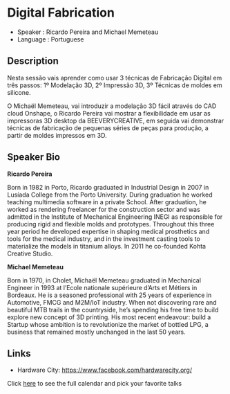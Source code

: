 Digital Fabrication
========================

* Speaker   : Ricardo Pereira and Michael Memeteau
* Language  : Portuguese

Description
-----------

Nesta sessão vais aprender como usar 3 técnicas de Fabricação Digital em três passos: 1º Modelação 3D, 2º Impressão 3D, 3º Técnicas de moldes em silicone.

O Michaël Memeteau, vai introduzir a modelação 3D fácil através do CAD cloud  Onshape, o Ricardo Pereira vai mostrar a flexibilidade em usar as impressoras 3D desktop da  BEEVERYCREATIVE, em seguida vai demonstrar técnicas de fabricação de pequenas séries de peças para produção, a partir de moldes impressos em 3D.

Speaker Bio
-----------

**Ricardo Pereira**

Born in 1982 in Porto, Ricardo graduated in Industrial Design in 2007 in Lusíada College from the Porto University. During graduation he worked teaching multimedia software in a private School. After graduation, he worked as rendering freelancer for the construction sector and was admitted in the Institute of Mechanical Engineering INEGI as responsible for producing rigid and flexible molds and prototypes. Throughout this three year period he developed expertise in shaping medical prosthetics and tools for the medical industry, and in the investment casting tools to materialize the models in titanium alloys. In 2011 he co-founded Kohta Creative Studio.

**Michael Memeteau**

Born in 1970, in Cholet, Michaël Memeteau graduated in Mechanical Engineer in 1993 at l’Ecole nationale supérieure d’Arts et Métiers in Bordeaux. He is a seasoned professional with 25 years of experience in Automotive, FMCG and M2M/IoT industry. When not discovering rare and beautiful MTB trails in the countryside, he’s spending his free time to build explore new concept of 3D printing. His most recent endeavour: build a Startup whose ambition is to revolutionize the market of bottled LPG, a business that remained mostly unchanged in the last 50 years.

Links
-----

* Hardware City: https://www.facebook.com/hardwarecity.org/

Click [here][1] to see the full calendar and pick your favorite talks

[1]: https://pixels.camp/schedule/
